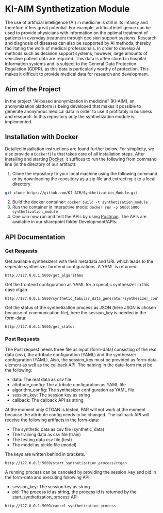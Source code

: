 # KI-AIM Synthetization Module

The use of artificial intelligence (AI) in medicine is still in its infancy and therefore offers great potential. For example, artificial intelligence can be used to provide physicians with information on the optimal treatment of patients in everyday treatment through decision support systems. Research and diagnosis of diseases can also be supported by AI methods, thereby facilitating the work of medical professionals. In order to develop AI methods such as decision support systems, however, large amounts of sensitive patient data are required. This data is often stored in hospital information systems and is subject to the General Data Protection Regulation (GDPR), as this data is particularly worthy of protection. This makes it difficult to provide medical data for research and development.

## Aim of the Project

In the project "AI-based anonymization in medicine" (KI-AIM), an anonymization platform is being developed that makes it possible to generate anonymous medical data in order to use it profitably in business and research. In this repository only the synthetization module is implemented. 

## Installation with Docker

Detailed installation instructions are found further below.
For simplicity, we also provide a `Dockerfile` that takes care of all installation steps.
After installing and starting [Docker](https://www.docker.com/get-started/), it suffices to run the following from command line (in the directory of our artifact):

1. Clone the repository to your local machine using the following command or by downloading the repository as a zip file and extracting it to a local directory:
```bash
git clone https://github.com/KI-AIM/Synthetization_Module.git
```
2. Build the docker container: `docker build -t synthetization_module .`
3. Run the container in interactive mode: `docker run -p 5000:5000 synthetization_module`
4. One can now run and test the APIs by using [Postman](https://www.postman.com). The APIs are available in our sharepoint folder Development/APIs. 


## API Documentation

### Get Requests
Get available synthesizers with their metadata and URL which leads to the seperate synthesizer forntend configurations.
A YAML is returned: 
```
http://127.0.0.1:5000/get_algorithms
```
Get the frontend configuration as YAML for a specific synthesizer in this case ctgan:
```
http://127.0.0.1:5000/synthetic_tabular_data_generator/synthesizer_config/ctgan.yaml
```
Get the status of the synthetization process as JSON (here JSON is chosen because of communication file), here the session_key is needed in the form-data: 
```
http://127.0.0.1:5000/get_status
```

### Post Requests
The Post request needs three file as input (form-data) consisting of the real data (csv), the attribute configuration (YAML) and 
the synthesizer configuration (YAML). Also, the session_key must be provided as form-data element as well as the callback API. The naming in the data-form must be the following: 
- data: The real data as csv file
- attribute_config: The attribute configuration as YAML file
- algorithm_config: The synthesizer configuration as YAML file
- session_key: The session key as string
- callback: The callback API as string

At the moment only CTGAN is tested, PAR will not work at the moment because the attribute config needs to be changed. 
The callback API will receive the following artifacts in the form-data:
- The synthetic data as csv file (synthetic_data)
- The training data as csv file (train)
- The testing data csv file (test)
- The model as pickle file (model)

The keys are written behind in brackets. 
```
http://127.0.0.1:5000/start_synthetization_process/ctgan
```

A running process can be canceled by providing the session_key and pid in the form-data and executing following API: 
- session_key: The session key as string
- pid: The process id as string, the process id is returned by the start_synthetization_process API
```
http://127.0.0.1:5000/cancel_synthetization_process
```